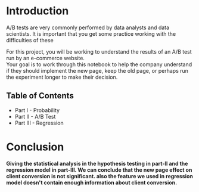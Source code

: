 # Introduction

A/B tests are very commonly performed by data analysts and data scientists.  It is important that you get some practice working with the difficulties of these 

For this project, you will be working to understand the results of an A/B test run by an e-commerce website.  
Your goal is to work through this notebook to help the company understand if they should implement the new page, 
keep the old page, or perhaps run the experiment longer to make their decision.

## Table of Contents
- Part I - Probability
- Part II - A/B Test
- Part III - Regression



# Conclusion

**Giving the statistical analysis in the hypothesis testing in part-II and the regression model in part-III. 
We can conclude that the new page effect on client conversion is not significant. 
also the feature we used in regression model doesn't contain enough information about client conversion.**
